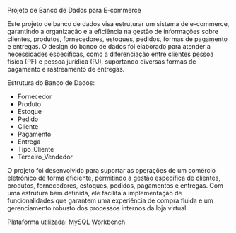 Projeto de Banco de Dados para E-commerce

Este projeto de banco de dados visa estruturar um sistema de e-commerce, garantindo a organização e a eficiência na gestão de informações sobre clientes, produtos, fornecedores, estoques, pedidos, formas de pagamento e entregas. O design do banco de dados foi elaborado para atender a necessidades específicas, como a diferenciação entre clientes pessoa física (PF) e pessoa jurídica (PJ), suportando diversas formas de pagamento e rastreamento de entregas.

Estrutura do Banco de Dados:

- Fornecedor
- Produto
- Estoque
- Pedido
- Cliente
- Pagamento
- Entrega
- Tipo_Cliente
- Terceiro_Vendedor

O projeto foi desenvolvido para suportar as operações de um comércio eletrônico de forma eficiente, permitindo a gestão específica de clientes, produtos, fornecedores, estoques, pedidos, pagamentos e entregas. Com uma estrutura bem definida, ele facilita a implementação de funcionalidades que garantem uma experiência de compra fluida e um gerenciamento robusto dos processos internos da loja virtual.

Plataforma utilizada: MySQL Workbench
